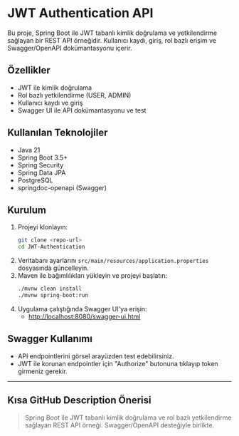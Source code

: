 # JWT Authentication API

Bu proje, Spring Boot ile JWT tabanlı kimlik doğrulama ve yetkilendirme sağlayan bir REST API örneğidir. Kullanıcı kaydı, giriş, rol bazlı erişim ve Swagger/OpenAPI dokümantasyonu içerir.

## Özellikler
- JWT ile kimlik doğrulama
- Rol bazlı yetkilendirme (USER, ADMIN)
- Kullanıcı kaydı ve giriş
- Swagger UI ile API dokümantasyonu ve test

## Kullanılan Teknolojiler
- Java 21
- Spring Boot 3.5+
- Spring Security
- Spring Data JPA
- PostgreSQL
- springdoc-openapi (Swagger)

## Kurulum
1. Projeyi klonlayın:
   ```sh
   git clone <repo-url>
   cd JWT-Authentication
   ```
2. Veritabanı ayarlarını `src/main/resources/application.properties` dosyasında güncelleyin.
3. Maven ile bağımlılıkları yükleyin ve projeyi başlatın:
   ```sh
   ./mvnw clean install
   ./mvnw spring-boot:run
   ```
4. Uygulama çalıştığında Swagger UI'ya erişin:
   - [http://localhost:8080/swagger-ui.html](http://localhost:8080/swagger-ui.html)

## Swagger Kullanımı
- API endpointlerini görsel arayüzden test edebilirsiniz.
- JWT ile korunan endpointler için "Authorize" butonuna tıklayıp token girmeniz gerekir.

---

## Kısa GitHub Description Önerisi
> Spring Boot ile JWT tabanlı kimlik doğrulama ve rol bazlı yetkilendirme sağlayan REST API örneği. Swagger/OpenAPI desteğiyle birlikte. 